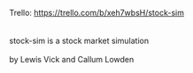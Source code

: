 Trello: https://trello.com/b/xeh7wbsH/stock-sim
\
\
\
stock-sim is a stock market simulation
\
\
by Lewis Vick and Callum Lowden
